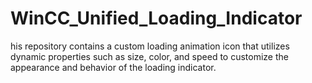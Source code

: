 # WinCC_Unified_Loading_Indicator
his repository contains a custom loading animation icon that utilizes dynamic properties such as size, color, and speed to customize the appearance and behavior of the loading indicator.
